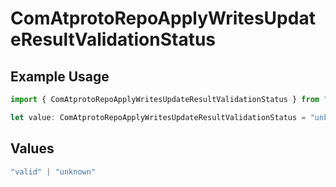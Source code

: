 # ComAtprotoRepoApplyWritesUpdateResultValidationStatus

## Example Usage

```typescript
import { ComAtprotoRepoApplyWritesUpdateResultValidationStatus } from "bluesky/models/components";

let value: ComAtprotoRepoApplyWritesUpdateResultValidationStatus = "unknown";
```

## Values

```typescript
"valid" | "unknown"
```